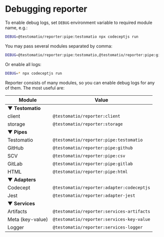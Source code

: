 # Debugging reporter

To enable debug logs, set `DEBUG` environment variable to required module name, e.g.:

```bash
DEBUG=@testomatio/reporter:pipe:testomatio npx codeceptjs run
```

You may pass several modules separated by comma:

```bash
DEBUG=@testomatio/reporter:pipe:testomatio,@testomatio/reporter:pipe:github npx codeceptjs run
```

Or enable all logs:

```bash
DEBUG=* npx codeceptjs run
```

Reporter consists of many modules, so you can enable debug logs for any of them. The most useful are:

| Module | Value |
| ------ | ----- |
| **▼ Testomatio** |
| client | `@testomatio/reporter:client` |
| storage | `@testomatio/reporter:storage` |
| **▼ Pipes** |
| Testomatio | `@testomatio/reporter:pipe:testomatio` |
| GitHub | `@testomatio/reporter:pipe:github` |
| SCV | `@testomatio/reporter:pipe:csv` |
| GitLab | `@testomatio/reporter:pipe:gitlab` |
| HTML | `@testomatio/reporter:pipe:html` |
| **▼ Adapters** |
| Codecept | `@testomatio/reporter:adapter:codeceptjs` |
| Jest | `@testomatio/reporter:adapter-jest` |
| **▼ Services** |
| Artifacts | `@testomatio/reporter:services-artifacts` |
| Meta (key-value) | `@testomatio/reporter:services-key-value` |
| Logger | `@testomatio/reporter:services-logger` |
